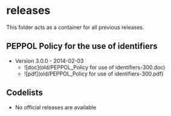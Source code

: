 # releases

This folder acts as a container for all previous releases.

## PEPPOL Policy for the use of identifiers

* Version 3.0.0 - 2014-02-03
  * ![doc](old/PEPPOL_Policy for use of identifiers-300.doc)
  * ![pdf](old/PEPPOL_Policy for use of identifiers-300.pdf)
 
## Codelists

* No official releases are available

